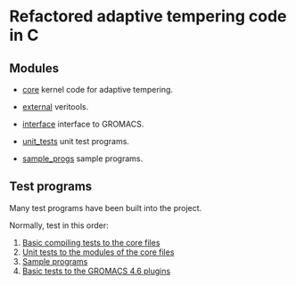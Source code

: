 # Refactored adaptive tempering code in C

## Modules

* [core](core) kernel code for adaptive tempering.

* [external](external) veritools.

* [interface](interface) interface to GROMACS.

* [unit_tests](unit_tests) unit test programs.

* [sample_progs](sample_progs) sample programs.

## Test programs

Many test programs have been built into the project.

Normally, test in this order:

1. [Basic compiling tests to the core files](core/_tests)
2. [Unit tests to the modules of the core files](unit_tests)
3. [Sample programs](sample_progs)
4. [Basic tests to the GROMACS 4.6 plugins](interface/gromacs/4.6/_tests)
